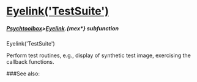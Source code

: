 # [Eyelink('TestSuite')](Eyelink-TestSuite) 
##### [Psychtoolbox](Psychtoolbox)>[Eyelink](Eyelink).{mex*} subfunction

Eyelink('TestSuite')

Perform test routines, e.g., display of synthetic test image, exercising the  
callback functions.  
  


###See also:

